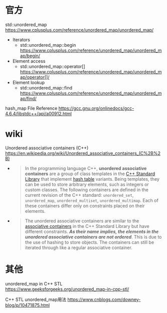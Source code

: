 
# 官方

std::unordered_map https://www.cplusplus.com/reference/unordered_map/unordered_map/
- Iterators
  * std::unordered_map::begin https://www.cplusplus.com/reference/unordered_map/unordered_map/begin/
- Element access
  * std::unordered_map::operator[] https://www.cplusplus.com/reference/unordered_map/unordered_map/operator[]/
- Element lookup
  * std::unordered_map::find https://www.cplusplus.com/reference/unordered_map/unordered_map/find/

hash_map File Reference https://gcc.gnu.org/onlinedocs/gcc-4.6.4/libstdc++/api/a00912.html

# wiki

Unordered associative containers (C++) https://en.wikipedia.org/wiki/Unordered_associative_containers_(C%2B%2B)
- > In the programming language C++, **unordered associative containers** are a group of class templates in the [C++ Standard Library](https://en.wikipedia.org/wiki/C%2B%2B_Standard_Library) that implement [hash table](https://en.wikipedia.org/wiki/Hash_table) variants. Being templates, they can be used to store arbitrary elements, such as integers or custom classes. The following containers are defined in the current revision of the C++ standard: `unordered_set`, `unordered_map`, `unordered_multiset`, `unordered_multimap`. Each of these containers differ only on constraints placed on their elements.
- > The unordered associative containers are similar to the [associative containers](https://en.wikipedia.org/wiki/Associative_containers) in the C++ Standard Library but have different constraints. ***As their name implies, the elements in the unordered associative containers are not ordered***. This is due to the use of hashing to store objects. The containers can still be iterated through like a regular associative container.

# 其他

unordered_map in C++ STL https://www.geeksforgeeks.org/unordered_map-in-cpp-stl/

C++ STL unordered_map用法 https://www.cnblogs.com/downey-blog/p/10471875.html
